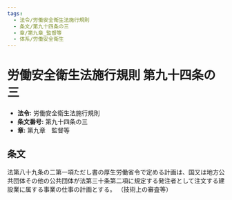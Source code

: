 ```yaml
---
tags:
  - 法令/労働安全衛生法施行規則
  - 条文/第九十四条の三
  - 章/第九章_監督等
  - 体系/労働安全衛生
---
```

# 労働安全衛生法施行規則 第九十四条の三

- **法令:** 労働安全衛生法施行規則
- **条文番号:** 第九十四条の三
- **章:** 第九章　監督等

## 条文
法第八十九条の二第一項ただし書の厚生労働省令で定める計画は、国又は地方公共団体その他の公共団体が法第三十条第二項に規定する発注者として注文する建設業に属する事業の仕事の計画とする。
（技術上の審査等）

